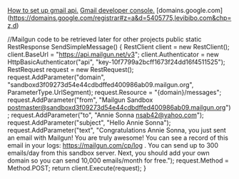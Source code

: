 [How to set up gmail api.](https://developers.google.com/gmail/api/quickstart/dotnet)
[Gmail developer console.](https://console.developers.google.com/apis/credentials/)
[domains.google.com] (https://domains.google.com/registrar#z=a&d=5405775,levibibo.com&chp=z,d)


//Mailgun code to be retrieved later for other projects
public static RestResponse SendSimpleMessage() {
    RestClient client = new RestClient();
    client.BaseUrl = "https://api.mailgun.net/v3";
    client.Authenticator =
           new HttpBasicAuthenticator("api",
                                      "key-10f7799a2bcff1673f24dd16f4511525");
    RestRequest request = new RestRequest();
    request.AddParameter("domain",
                        "sandboxd3f09273d54e44cdbdffed400986ab09.mailgun.org", ParameterType.UrlSegment);
    request.Resource = "{domain}/messages";
    request.AddParameter("from", "Mailgun Sandbox <postmaster@sandboxd3f09273d54e44cdbdffed400986ab09.mailgun.org>");
    request.AddParameter("to", "Annie Sonna <nsab42@yahoo.com>");
    request.AddParameter("subject", "Hello Annie Sonna");
    request.AddParameter("text", "Congratulations Annie Sonna, you just sent an email with Mailgun!  You are truly awesome!  You can see a record of this email in your logs: https://mailgun.com/cp/log .  You can send up to 300 emails/day from this sandbox server.  Next, you should add your own domain so you can send 10,000 emails/month for free.");
    request.Method = Method.POST;
    return client.Execute(request);
}
